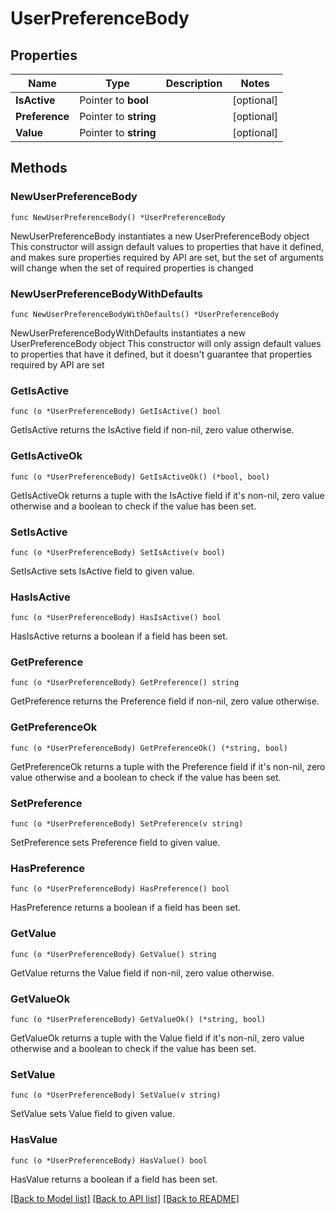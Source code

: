 # UserPreferenceBody

## Properties

Name | Type | Description | Notes
------------ | ------------- | ------------- | -------------
**IsActive** | Pointer to **bool** |  | [optional] 
**Preference** | Pointer to **string** |  | [optional] 
**Value** | Pointer to **string** |  | [optional] 

## Methods

### NewUserPreferenceBody

`func NewUserPreferenceBody() *UserPreferenceBody`

NewUserPreferenceBody instantiates a new UserPreferenceBody object
This constructor will assign default values to properties that have it defined,
and makes sure properties required by API are set, but the set of arguments
will change when the set of required properties is changed

### NewUserPreferenceBodyWithDefaults

`func NewUserPreferenceBodyWithDefaults() *UserPreferenceBody`

NewUserPreferenceBodyWithDefaults instantiates a new UserPreferenceBody object
This constructor will only assign default values to properties that have it defined,
but it doesn't guarantee that properties required by API are set

### GetIsActive

`func (o *UserPreferenceBody) GetIsActive() bool`

GetIsActive returns the IsActive field if non-nil, zero value otherwise.

### GetIsActiveOk

`func (o *UserPreferenceBody) GetIsActiveOk() (*bool, bool)`

GetIsActiveOk returns a tuple with the IsActive field if it's non-nil, zero value otherwise
and a boolean to check if the value has been set.

### SetIsActive

`func (o *UserPreferenceBody) SetIsActive(v bool)`

SetIsActive sets IsActive field to given value.

### HasIsActive

`func (o *UserPreferenceBody) HasIsActive() bool`

HasIsActive returns a boolean if a field has been set.

### GetPreference

`func (o *UserPreferenceBody) GetPreference() string`

GetPreference returns the Preference field if non-nil, zero value otherwise.

### GetPreferenceOk

`func (o *UserPreferenceBody) GetPreferenceOk() (*string, bool)`

GetPreferenceOk returns a tuple with the Preference field if it's non-nil, zero value otherwise
and a boolean to check if the value has been set.

### SetPreference

`func (o *UserPreferenceBody) SetPreference(v string)`

SetPreference sets Preference field to given value.

### HasPreference

`func (o *UserPreferenceBody) HasPreference() bool`

HasPreference returns a boolean if a field has been set.

### GetValue

`func (o *UserPreferenceBody) GetValue() string`

GetValue returns the Value field if non-nil, zero value otherwise.

### GetValueOk

`func (o *UserPreferenceBody) GetValueOk() (*string, bool)`

GetValueOk returns a tuple with the Value field if it's non-nil, zero value otherwise
and a boolean to check if the value has been set.

### SetValue

`func (o *UserPreferenceBody) SetValue(v string)`

SetValue sets Value field to given value.

### HasValue

`func (o *UserPreferenceBody) HasValue() bool`

HasValue returns a boolean if a field has been set.


[[Back to Model list]](../README.md#documentation-for-models) [[Back to API list]](../README.md#documentation-for-api-endpoints) [[Back to README]](../README.md)



